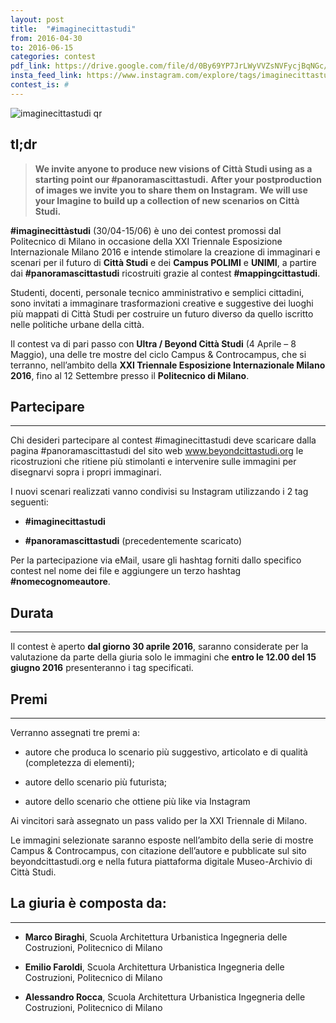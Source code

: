 ```yaml
---
layout: post
title:  "#imaginecittastudi"
from: 2016-04-30
to: 2016-06-15
categories: contest
pdf_link: https://drive.google.com/file/d/0By69YP7JrLWyVVZsNVFycjBqNGc/view?usp=sharing
insta_feed_link: https://www.instagram.com/explore/tags/imaginecittastudi
contest_is: #
---
```


![imaginecittastudi qr]({{site.baseurl}}/assets/i/beyondcittastudi_org-contest-imaginecittastudi.png)


tl;dr
---

> **We invite anyone to produce new visions of Città Studi using as a starting point our #panoramascittastudi.**
> **After your postproduction of images we invite you to share them on Instagram.**
> **We will use your Imagine to build up a collection of new scenarios on Città Studi.**


**#imaginecittàstudi** (30/04-15/06) è uno dei contest promossi dal Politecnico di Milano in occasione della XXI Triennale Esposizione Internazionale Milano 2016 e intende stimolare la creazione di immaginari e scenari per il futuro di **Città Studi** e dei **Campus POLIMI** e **UNIMI**, a partire dai **#panoramascittastudi** ricostruiti grazie al contest **#mappingcittastudi**.

Studenti, docenti, personale tecnico amministrativo e semplici cittadini, sono invitati a immaginare trasformazioni creative e suggestive dei luoghi più mappati di Città Studi per costruire un futuro diverso da quello iscritto nelle politiche urbane della città.

Il contest va di pari passo con **Ultra / Beyond Città Studi** (4 Aprile – 8 Maggio), una delle tre mostre del ciclo Campus & Controcampus, che si terranno, nell’ambito della **XXI Triennale Esposizione Internazionale Milano 2016**, fino al 12 Settembre presso il **Politecnico di Milano**.


Partecipare
---
-----
Chi desideri partecipare al contest #imaginecittastudi deve scaricare dalla pagina #panoramascittastudi del sito web www.beyondcittastudi.org le ricostruzioni che ritiene più stimolanti e intervenire sulle immagini per disegnarvi sopra i propri immaginari.

I nuovi scenari realizzati vanno condivisi su Instagram utilizzando i 2 tag seguenti:

- **#imaginecittastudi**

- **#panoramascittastudi** (precedentemente scaricato)

Per la partecipazione via eMail, usare gli hashtag forniti dallo specifico contest nel nome dei file e aggiungere un terzo hashtag **#nomecognomeautore**.

Durata
---
-----

Il contest è aperto **dal giorno 30 aprile 2016**, saranno considerate per la valutazione da parte della giuria solo le immagini che **entro le 12.00 del 15 giugno 2016** presenteranno i tag specificati.


Premi
---
-----

Verranno assegnati tre premi a:

- autore che produca lo scenario più suggestivo, articolato e di qualità (completezza di elementi);

- autore dello scenario più futurista;

- autore dello scenario che ottiene più like via Instagram

Ai vincitori sarà assegnato un pass valido per la XXI Triennale di Milano.

Le immagini selezionate saranno esposte nell’ambito della serie di mostre Campus & Controcampus, con citazione dell’autore e pubblicate sul sito beyondcittastudi.org e nella futura piattaforma digitale Museo-Archivio di Città Studi.


La giuria è composta da:
---
-----

- **Marco Biraghi**, Scuola Architettura Urbanistica Ingegneria delle Costruzioni, Politecnico di Milano

- **Emilio Faroldi**, Scuola Architettura Urbanistica Ingegneria delle Costruzioni, Politecnico di Milano

- **Alessandro Rocca**, Scuola Architettura Urbanistica Ingegneria delle Costruzioni, Politecnico di Milano
